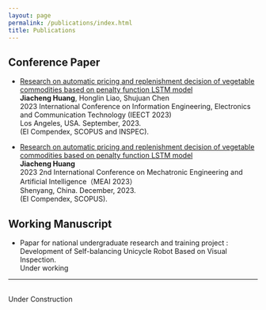 ```yaml
---
layout: page
permalink: /publications/index.html
title: Publications
---
```


## Conference Paper

- [Research on automatic pricing and replenishment decision of vegetable commodities based on penalty function LSTM model](https://github.com/Kanomace/Kanomace.github.io/blob/main/mypaper/IEECT-Research%20on%20automatic%20pricing%20and%20replenishment%20decision%20of%20vegetable%20commodities%20based%20on%20penalty%20function%20LSTM%20model/EI-%E5%9F%BA%E4%BA%8E%E6%83%A9%E7%BD%9A%E5%87%BD%E6%95%B0LSTM%E6%A8%A1%E5%9E%8B%E7%9A%84%E8%94%AC%E8%8F%9C%E5%95%86%E5%93%81%E8%87%AA%E5%8A%A8%E5%AE%9A%E4%BB%B7%E4%B8%8E%E8%A1%A5%E8%B4%A7%E5%86%B3%E7%AD%96%E7%A0%94%E7%A9%B6.docx)<br>**Jiacheng Huang**, Honglin Liao, Shujuan Chen<br>2023 International Conference on Information Engineering, Electronics and Communication Technology (IEECT 2023)<br>Los Angeles, USA. September, 2023.<br> (EI Compendex, SCOPUS and INSPEC).

- [Research on automatic pricing and replenishment decision of vegetable commodities based on penalty function LSTM model](https://www.researchgate.net/publication/374730865)<br>**Jiacheng Huang**<br>2023 2nd International Conference on Mechatronic Engineering and Artificial Intelligence（MEAI 2023）<br>Shenyang, China. December, 2023.<br>(EI Compendex, SCOPUS).

## Working Manuscript

- Papar for national undergraduate research and training project : Development of Self-balancing Unicycle Robot Based on Visual Inspection.<br>Under working

---

<br>Under Construction